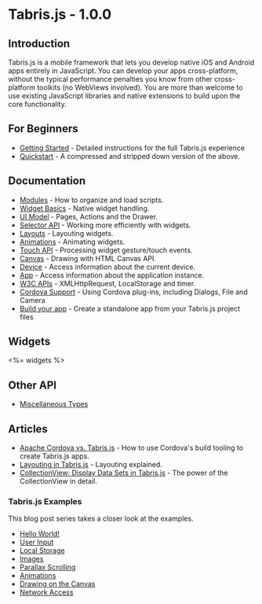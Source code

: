 # Tabris.js - 1.0.0

## Introduction

Tabris.js is a mobile framework that lets you develop native iOS and Android apps entirely in JavaScript. You can develop your apps cross-platform, without the typical performance penalties you know from other cross-platform toolkits (no WebViews involved). You are more than welcome to use existing JavaScript libraries and native extensions to build upon the core functionality.

## For Beginners
- [Getting Started](getting-started.md) - Detailed instructions for the full Tabris.js experience
- [Quickstart](quickstart.md) - A compressed and stripped down version of the above.

## Documentation
- [Modules](modules.md) - How to organize and load scripts.
- [Widget Basics](widgets.md) - Native widget handling.
- [UI Model](ui.md) - Pages, Actions and the Drawer.
- [Selector API](selector.md) - Working more efficiently with widgets.
- [Layouts](layout.md) - Layouting widgets.
- [Animations](animations.md) - Animating widgets.
- [Touch API](touch.md) - Processing widget gesture/touch events.
- [Canvas](canvas.md) - Drawing with HTML Canvas API.
- [Device](device.md) - Access information about the current device.
- [App](app.md) - Access information about the application instance.
- [W3C APIs](w3c-api.md) - XMLHttpRequest, LocalStorage and timer.
- [Cordova Support](cordova.md) - Using Cordova plug-ins, including Dialogs, File and Camera
- [Build your app](build.md) - Create a standalone app from your Tabris.js project files

## Widgets
<%= widgets %>

## Other API
- [Miscellaneous Types](types.md)

## Articles
- [Apache Cordova vs. Tabris.js](http://eclipsesource.com/blogs/2015/03/02/apache-cordova-vs-tabris-js/) - How to use Cordova's build tooling to create Tabris.js apps.
- [Layouting in Tabris.js](http://eclipsesource.com/blogs/2015/02/19/layouting-in-tabris-js/) - Layouting explained.
- [CollectionView: Display Data Sets in Tabris.js](http://eclipsesource.com/blogs/2015/02/16/collectionview-display-data-sets-in-tabris-js/) - The power of the CollectionView in detail.

### Tabris.js Examples
This blog post series takes a closer look at the examples.

- [Hello World!](http://eclipsesource.com/blogs/2015/02/20/tabris-js-examples-hello-world/)
- [User Input](http://eclipsesource.com/blogs/2015/02/25/tabris-js-examples-user-input/)
- [Local Storage](http://eclipsesource.com/blogs/2015/03/04/tabris-js-examples-local-storage/)
- [Images](http://eclipsesource.com/blogs/2015/03/10/tabris-js-examples-images/)
- [Parallax Scrolling](http://eclipsesource.com/blogs/2015/03/24/tabris-js-examples-parallax-scrolling/)
- [Animations](http://eclipsesource.com/blogs/2015/04/14/tabris-js-examples-animations/)
- [Drawing on the Canvas](http://eclipsesource.com/blogs/2015/04/15/tabris-js-examples-drawing-on-the-canvas/)
- [Network Access](http://eclipsesource.com/blogs/2015/04/24/tabris-js-examples-network-access/)
